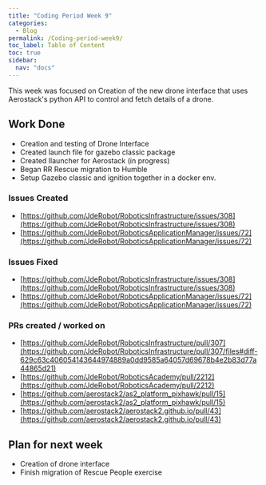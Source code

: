 ```yaml
---
title: "Coding Period Week 9"
categories:
  - Blog
permalink: /Coding-period-week9/
toc_label: Table of Content
toc: true
sidebar:
  nav: "docs"
---
```


This week was focused on Creation of the new drone interface that uses Aerostack's python API to control and fetch details of a drone.

## Work Done
* Creation and testing of Drone Interface
* Created launch file for gazebo classic package
* Created Ilauncher for Aerostack (in progress)
* Began RR Rescue migration to Humble
* Setup Gazebo classic and ignition together in a docker env.

### Issues Created
* [https://github.com/JdeRobot/RoboticsInfrastructure/issues/308](https://github.com/JdeRobot/RoboticsInfrastructure/issues/308)
* [https://github.com/JdeRobot/RoboticsApplicationManager/issues/72](https://github.com/JdeRobot/RoboticsApplicationManager/issues/72)

### Issues Fixed
* [https://github.com/JdeRobot/RoboticsInfrastructure/issues/308](https://github.com/JdeRobot/RoboticsInfrastructure/issues/308)
* [https://github.com/JdeRobot/RoboticsApplicationManager/issues/72](https://github.com/JdeRobot/RoboticsApplicationManager/issues/72)

### PRs created / worked on
* [https://github.com/JdeRobot/RoboticsInfrastructure/pull/307](https://github.com/JdeRobot/RoboticsInfrastructure/pull/307/files#diff-629c63c406054143644974889a0dd9585a64057d69678b4e2b83d77a44865d21)
* [https://github.com/JdeRobot/RoboticsAcademy/pull/2212](https://github.com/JdeRobot/RoboticsAcademy/pull/2212)
* [https://github.com/aerostack2/as2_platform_pixhawk/pull/15](https://github.com/aerostack2/as2_platform_pixhawk/pull/15)
* [https://github.com/aerostack2/aerostack2.github.io/pull/43](https://github.com/aerostack2/aerostack2.github.io/pull/43)

## Plan for next week

* Creation of drone interface
* Finish migration of Rescue People exercise

